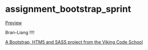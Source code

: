 assignment_bootstrap_sprint
===========================

[Preview](http://htmlpreview.github.io/?https://github.com/BranLiang/assignment_bootstrap_sprint/blob/master/index.html)

Bran-Liang !!!!

[A Bootstrap, HTM5 and SASS project from the Viking Code School](http://www.vikingcodeschool.com)
